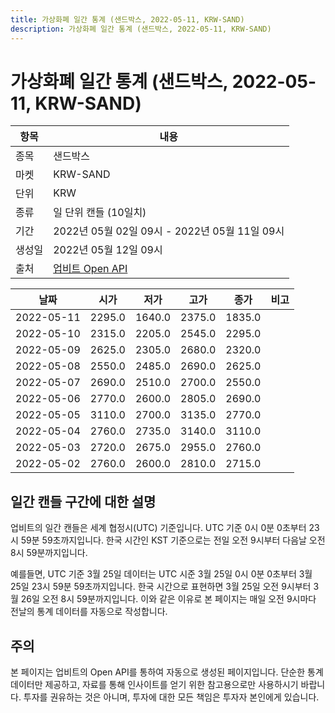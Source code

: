 ```yaml
---
title: 가상화폐 일간 통계 (샌드박스, 2022-05-11, KRW-SAND)
description: 가상화폐 일간 통계 (샌드박스, 2022-05-11, KRW-SAND)
---
```



가상화폐 일간 통계 (샌드박스, 2022-05-11, KRW-SAND)
===

|항목|내용|
|--|--|
|종목|샌드박스|
|마켓|KRW-SAND|
|단위|KRW|
|종류|일 단위 캔들 (10일치)|
|기간|2022년 05월 02일 09시 - 2022년 05월 11일 09시|
|생성일|2022년 05월 12일 09시|
|출처|[업비트 Open API](https://docs.upbit.com)|


|날짜|시가|저가|고가|종가|비고|
|--|--|--|--|--|--|
|2022-05-11|2295.0|1640.0|2375.0|1835.0|    |
|2022-05-10|2315.0|2205.0|2545.0|2295.0|    |
|2022-05-09|2625.0|2305.0|2680.0|2320.0|    |
|2022-05-08|2550.0|2485.0|2690.0|2625.0|    |
|2022-05-07|2690.0|2510.0|2700.0|2550.0|    |
|2022-05-06|2770.0|2600.0|2805.0|2690.0|    |
|2022-05-05|3110.0|2700.0|3135.0|2770.0|    |
|2022-05-04|2760.0|2735.0|3140.0|3110.0|    |
|2022-05-03|2720.0|2675.0|2955.0|2760.0|    |
|2022-05-02|2760.0|2600.0|2810.0|2715.0|    |


일간 캔들 구간에 대한 설명
---


업비트의 일간 캔들은 세계 협정시(UTC) 기준입니다. 
UTC 기준 0시 0분 0초부터 23시 59분 59초까지입니다. 
한국 시간인 KST 기준으로는 전일 오전 9시부터 다음날 오전 8시 59분까지입니다. 


예를들면, UTC 기준 3월 25일 데이터는 UTC 시준 3월 25일 0시 0분 0초부터 3월 25일 23시 59분 59초까지입니다. 
한국 시간으로 표현하면 3월 25일 오전 9시부터 3월 26일 오전 8시 59분까지입니다. 
이와 같은 이유로 본 페이지는 매일 오전 9시마다 전날의 통계 데이터를 자동으로 작성합니다. 


주의
---


본 페이지는 업비트의 Open API를 통하여 자동으로 생성된 페이지입니다. 
단순한 통계 데이터만 제공하고, 자료를 통해 인사이트를 얻기 위한 참고용으로만 사용하시기 바랍니다. 
투자를 권유하는 것은 아니며, 투자에 대한 모든 책임은 투자자 본인에게 있습니다. 
